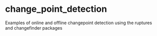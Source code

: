 # change_point_detection
Examples of online and offline changepoint detection using the ruptures and changefinder packages

